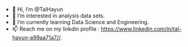 - 👋 Hi, I’m @TalHayun
- 👀 I’m interested in analysis data sets.
- 🌱 I’m currently learning Data Science and Engineering.
- 📫 Reach me on my linkdin profile : https://www.linkedin.com/in/tal-hayun-a99aa71a7//.

<!---
TalHayun/TalHayun is a ✨ special ✨ repository because its `README.md` (this file) appears on your GitHub profile.
You can click the Preview link to take a look at your changes.
--->
